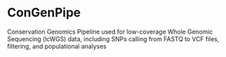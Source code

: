 # ConGenPipe
Conservation Genomics Pipeline used for low-coverage Whole Genomic Sequencing (lcWGS) data, including SNPs calling from FASTQ to VCF files, filtering, and populational analyses
